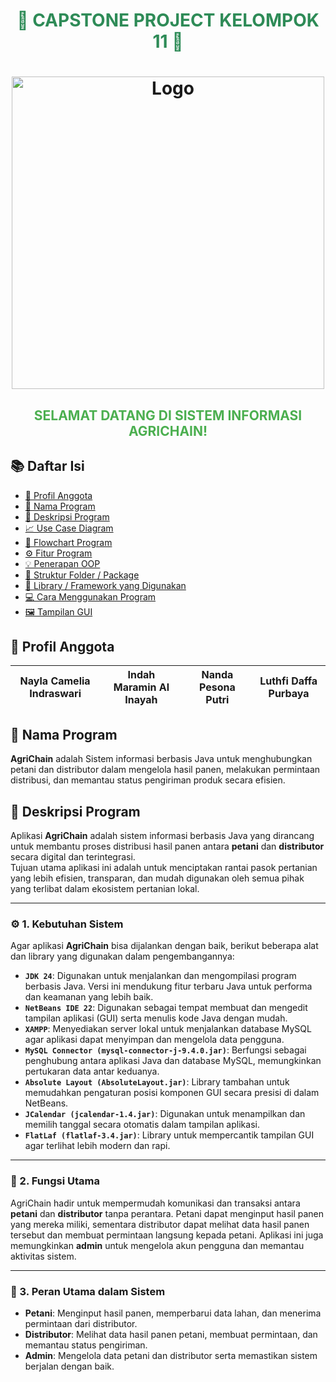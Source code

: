 <a name="top"></a>

<h1 align="center" style="color:#2e8b57;">🌾 CAPSTONE PROJECT KELOMPOK 11 🌾</h1>
<h1 align="center"><img width="500" height="500" alt="Logo" src="https://github.com/user-attachments/assets/389ffad9-6b59-4bcd-a5ee-0f45441ed1f7" />

<h2 align="center" style="color:#4CAF50;">SELAMAT DATANG DI SISTEM INFORMASI AGRICHAIN!</h2>

## 📚 Daftar Isi
- [👤 Profil Anggota](#-profil-anggota)
- [🌾 Nama Program](#-nama-program)
- [📝 Deskripsi Program](#-deskripsi-program)
- [📈 Use Case Diagram](#-use-case-diagram)
- [🔁 Flowchart Program](#-flowchart-program)
- [⚙️ Fitur Program](#️-fitur-program)
- [💡 Penerapan OOP](#-penerapan-oop)
- [📂 Struktur Folder / Package](#-struktur-folder--package)
- [🧰 Library / Framework yang Digunakan](#-library--framework-yang-digunakan)
- [💻 Cara Menggunakan Program](#-cara-menggunakan-program)
- [🖼️ Tampilan GUI](#-tampilan-gui)

## 👤 Profil Anggota
| Nayla Camelia Indraswari| Indah Maramin Al Inayah  | Nanda Pesona Putri | Luthfi Daffa Purbaya |
|-------------------------|--------------------------|--------------------|----------------------|

## 🌾 Nama Program
**AgriChain** adalah Sistem informasi berbasis Java untuk menghubungkan petani dan distributor dalam mengelola hasil panen, melakukan permintaan distribusi, dan memantau status pengiriman produk secara efisien.

## 📝 Deskripsi Program
Aplikasi **AgriChain** adalah sistem informasi berbasis Java yang dirancang untuk membantu proses distribusi hasil panen antara **petani** dan **distributor** secara digital dan terintegrasi.  
Tujuan utama aplikasi ini adalah untuk menciptakan rantai pasok pertanian yang lebih efisien, transparan, dan mudah digunakan oleh semua pihak yang terlibat dalam ekosistem pertanian lokal.  

---

### ⚙️ 1. Kebutuhan Sistem  
Agar aplikasi **AgriChain** bisa dijalankan dengan baik, berikut beberapa alat dan library yang digunakan dalam pengembangannya:  
- **`JDK 24`**: Digunakan untuk menjalankan dan mengompilasi program berbasis Java. Versi ini mendukung fitur terbaru Java untuk performa dan keamanan yang lebih baik.  
- **`NetBeans IDE 22`**: Digunakan sebagai tempat membuat dan mengedit tampilan aplikasi (GUI) serta menulis kode Java dengan mudah.  
- **`XAMPP`**: Menyediakan server lokal untuk menjalankan database MySQL agar aplikasi dapat menyimpan dan mengelola data pengguna.  
- **`MySQL Connector (mysql-connector-j-9.4.0.jar)`**: Berfungsi sebagai penghubung antara aplikasi Java dan database MySQL, memungkinkan pertukaran data antar keduanya.  
- **`Absolute Layout (AbsoluteLayout.jar)`**: Library tambahan untuk memudahkan pengaturan posisi komponen GUI secara presisi di dalam NetBeans.  
- **`JCalendar (jcalendar-1.4.jar)`**: Digunakan untuk menampilkan dan memilih tanggal secara otomatis dalam tampilan aplikasi.  
- **`FlatLaf (flatlaf-3.4.jar)`**: Library untuk mempercantik tampilan GUI agar terlihat lebih modern dan rapi.

---

### 🌾 2. Fungsi Utama  
AgriChain hadir untuk mempermudah komunikasi dan transaksi antara **petani** dan **distributor** tanpa perantara. Petani dapat menginput hasil panen yang mereka miliki, sementara distributor dapat melihat data hasil panen tersebut dan membuat permintaan langsung kepada petani. Aplikasi ini juga memungkinkan **admin** untuk mengelola akun pengguna dan memantau aktivitas sistem.

---

### 👥 3. Peran Utama dalam Sistem  
- **Petani**: Menginput hasil panen, memperbarui data lahan, dan menerima permintaan dari distributor.  
- **Distributor**: Melihat data hasil panen petani, membuat permintaan, dan memantau status pengiriman.  
- **Admin**: Mengelola data petani dan distributor serta memastikan sistem berjalan dengan baik.  

